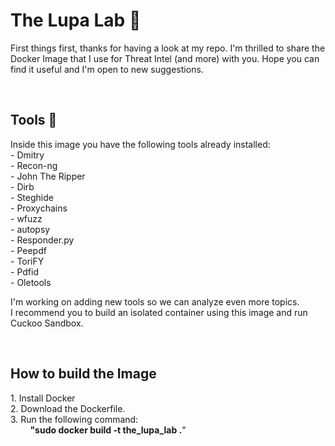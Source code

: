 <h1> The Lupa Lab &#128270</h1>
<p>First things first, thanks for having a look at my repo. I'm thrilled to share the Docker Image that I use for Threat Intel (and more) with you. Hope you can find it useful and I'm open to new suggestions.</p>
<br>
<h2>Tools &#128295;</h2>
<p>Inside this image you have the following tools already installed: <br>
- Dmitry <br>
- Recon-ng<br>
- John The Ripper<br>
- Dirb<br>
- Steghide<br>
- Proxychains<br>
- wfuzz<br>
- autopsy<br>
- Responder.py<br>
- Peepdf<br>
- ToriFY<br>
- Pdfid<br>
- Oletools</p>
<p>I'm working on adding new tools so we can analyze even more topics.<br>
I recommend you to build an isolated container using this image and run Cuckoo Sandbox.</p>
<br>
<h2>How to build the Image</h2>
<p>1. Install Docker<br>
2. Download the Dockerfile.<br>
3. Run the following command:<br>
  &nbsp; &nbsp; &nbsp; &nbsp; <b>"sudo docker build -t the_lupa_lab .</b>"
</p>




